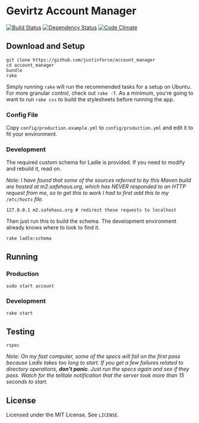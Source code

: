 Gevirtz Account Manager
=======================

[![Build Status](https://secure.travis-ci.org/justinforce/account_manager.png?branch=master)](https://travis-ci.org/justinforce/account_manager)
[![Dependency Status](https://gemnasium.com/justinforce/account_manager.png)](https://gemnasium.com/justinforce/account_manager)
[![Code Climate](https://codeclimate.com/github/justinforce/account_manager.png)](https://codeclimate.com/github/justinforce/account_manager)

Download and Setup
------------------

    git clone https://github.com/justinforce/account_manager
    cd account_manager
    bundle
    rake

Simply running `rake` will run the recommended tasks for a setup on Ubuntu. For
more granular control, check out `rake -T`. As a minimum, you're going to want
to run `rake css` to build the stylesheets before running the app.

### Config File ###

Copy `config/production.example.yml` to `config/production.yml` and edit it to
fit your environment.

### Development ###

The required custom schema for Ladle is provided. If you need to modify and
rebuild it, read on.

_Note: I have found that some of the sources referred to by this Maven
build are hosted at m2.safehaus.org, which has NEVER responded to an
HTTP request from me, so to get this to work I had to first add this to
my `/etc/hosts` file._

    127.0.0.1 m2.safehaus.org # redirect these requests to localhost

Then just run this to build the schema. The development environment already
knows where to look to find it.

    rake ladle:schema

Running
-------

### Production ###

    sudo start account

### Development ###

    rake start

Testing
-------

    rspec

_Note: On my fast computer, some of the specs will fail on the first pass
because Ladle takes too long to start. If you get a few failures related to
directory operations, **don't panic**. Just run the specs again and see if they
pass. Watch for the telltale notification that the server took more than 15
seconds to start._

License
-------

Licensed under the MIT License. See `LICENSE`.

